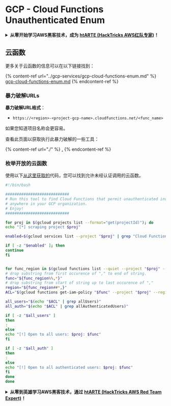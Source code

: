 # GCP - Cloud Functions Unauthenticated Enum

<details>

<summary><strong>从零开始学习AWS黑客技术，成为</strong> <a href="https://training.hacktricks.xyz/courses/arte"><strong>htARTE (HackTricks AWS红队专家)</strong></a><strong>！</strong></summary>

支持HackTricks的其他方式：

* 如果您希望在**HackTricks中看到您的公司广告**或**以PDF格式下载HackTricks**，请查看[**订阅计划**](https://github.com/sponsors/carlospolop)！
* 获取[**官方PEASS & HackTricks商品**](https://peass.creator-spring.com)
* 发现[**PEASS家族**](https://opensea.io/collection/the-peass-family)，我们独家的[**NFTs系列**](https://opensea.io/collection/the-peass-family)
* **加入** 💬 [**Discord群组**](https://discord.gg/hRep4RUj7f) 或 [**telegram群组**](https://t.me/peass) 或在**Twitter**上**关注**我 🐦 [**@carlospolopm**](https://twitter.com/carlospolopm)**。**
* **通过向** [**HackTricks**](https://github.com/carlospolop/hacktricks) 和 [**HackTricks Cloud**](https://github.com/carlospolop/hacktricks-cloud) github仓库提交PR来分享您的黑客技巧。

</details>

## 云函数

更多关于云函数的信息可以在以下链接找到：

{% content-ref url="../gcp-services/gcp-cloud-functions-enum.md" %}
[gcp-cloud-functions-enum.md](../gcp-services/gcp-cloud-functions-enum.md)
{% endcontent-ref %}

### 暴力破解URLs

**暴力破解URL格式**：

* `https://<region>-<project-gcp-name>.cloudfunctions.net/<func_name>`

如果您知道项目名称会更容易。

查看此页面以获取执行此暴力破解的一些工具：

{% content-ref url="./" %}
[.](./)
{% endcontent-ref %}

### 枚举开放的云函数

使用以下[从这里获取的](https://gitlab.com/gitlab-com/gl-security/security-operations/gl-redteam/gcp\_misc/-/blob/master/find\_open\_functions.sh)代码，您可以找到允许未经认证调用的云函数。

```bash
#!/bin/bash

############################
# Run this tool to find Cloud Functions that permit unauthenticated invocations
# anywhere in your GCP organization.
# Enjoy!
############################

for proj in $(gcloud projects list --format="get(projectId)"); do
echo "[*] scraping project $proj"

enabled=$(gcloud services list --project "$proj" | grep "Cloud Functions API")

if [ -z "$enabled" ]; then
continue
fi


for func_region in $(gcloud functions list --quiet --project "$proj" --format="value[separator=','](NAME,REGION)"); do
# drop substring from first occurence of "," to end of string.
func="${func_region%%,*}"
# drop substring from start of string up to last occurence of ","
region="${func_region##*,}"
ACL="$(gcloud functions get-iam-policy "$func" --project "$proj" --region "$region")"

all_users="$(echo "$ACL" | grep allUsers)"
all_auth="$(echo "$ACL" | grep allAuthenticatedUsers)"

if [ -z "$all_users" ]
then
:
else
echo "[!] Open to all users: $proj: $func"
fi

if [ -z "$all_auth" ]
then
:
else
echo "[!] Open to all authenticated users: $proj: $func"
fi
done
done
```

<details>

<summary><strong>从零到英雄学习AWS黑客技术，通过</strong> <a href="https://training.hacktricks.xyz/courses/arte"><strong>htARTE (HackTricks AWS Red Team Expert)</strong></a><strong>！</strong></summary>

支持HackTricks的其他方式：

* 如果您想在**HackTricks中看到您的公司广告**或**下载HackTricks的PDF版本**，请查看[**订阅计划**](https://github.com/sponsors/carlospolop)！
* 获取[**官方PEASS & HackTricks商品**](https://peass.creator-spring.com)
* 发现[**PEASS家族**](https://opensea.io/collection/the-peass-family)，我们独家的[**NFTs系列**](https://opensea.io/collection/the-peass-family)
* **加入** 💬 [**Discord群组**](https://discord.gg/hRep4RUj7f) 或 [**telegram群组**](https://t.me/peass) 或在 **Twitter** 🐦 上**关注**我 [**@carlospolopm**](https://twitter.com/carlospolopm)**。**
* **通过提交PR到** [**HackTricks**](https://github.com/carlospolop/hacktricks) 和 [**HackTricks Cloud**](https://github.com/carlospolop/hacktricks-cloud) **分享您的黑客技巧**
* github仓库。

</details>
